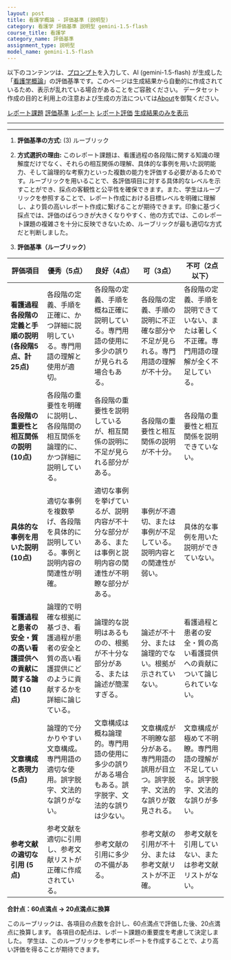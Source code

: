 ```yaml
---
layout: post
title: 看護学概論 - 評価基準 (説明型)
category: 看護学 評価基準 説明型 gemini-1.5-flash
course_title: 看護学
category_name: 評価基準
assignment_type: 説明型
model_name: gemini-1.5-flash
---
```


以下のコンテンツは、[プロンプト](https://github.com/takedatoshiyuki/synthetic_assignments/tree/main/generated/看護学/gemini-1.5-flash/prompt_評価基準-説明型.md)を入力して、AI (gemini-1.5-flash) が生成した「[看護学概論](/contents/看護学/)」の評価基準です。このページは生成結果から自動的に作成されているため、表示が乱れている場合があることをご容赦ください。
データセット作成の目的と利用上の注意および生成の方法については[About](/About)を御覧ください。

[レポート課題](../レポート課題-説明型)
[評価基準](../評価基準-説明型)
[レポート](../レポート-説明型)
[レポート評価](../レポート評価-説明型)
[生成結果のみを表示](https://github.com/takedatoshiyuki/synthetic_assignments/tree/main/generated/看護学/gemini-1.5-flash/評価基準-説明型.md)
  

***
***
  
1. **評価基準の方式:** (3) ルーブリック

2. **方式選択の理由:**  このレポート課題は、看護過程の各段階に関する知識の理解度だけでなく、それらの相互関係の理解、具体的な事例を用いた説明能力、そして論理的な考察力といった複数の能力を評価する必要があるためです。ルーブリックを用いることで、各評価項目に対する具体的なレベルを示すことができ、採点の客観性と公平性を確保できます。また、学生はルーブリックを参照することで、レポート作成における目標レベルを明確に理解し、より質の高いレポート作成に繋げることが期待できます。印象に基づく採点では、評価のばらつきが大きくなりやすく、他の方式では、このレポート課題の複雑さを十分に反映できないため、ルーブリックが最も適切な方式だと判断しました。


3. **評価基準（ルーブリック）**

| 評価項目 | 優秀（5点） | 良好（4点） | 可（3点） | 不可（2点以下） |
|---|---|---|---|---|
| **看護過程各段階の定義と手順の説明 (各段階5点、計25点)** | 各段階の定義、手順を正確に、かつ詳細に説明している。専門用語の理解と使用が適切。 | 各段階の定義、手順を概ね正確に説明している。専門用語の使用に多少の誤りが見られる場合もある。 | 各段階の定義、手順の説明に不正確な部分や不足が見られる。専門用語の理解が不十分。 | 各段階の定義、手順を説明できていない、または著しく不正確。専門用語の理解が全く不足している。 |
| **各段階の重要性と相互関係の説明 (10点)** | 各段階の重要性を明確に説明し、各段階間の相互関係を論理的に、かつ詳細に説明している。 | 各段階の重要性を説明しているが、相互関係の説明に不足が見られる部分がある。 | 各段階の重要性と相互関係の説明が不十分。 | 各段階の重要性と相互関係を説明できていない。 |
| **具体的な事例を用いた説明 (10点)** | 適切な事例を複数挙げ、各段階を具体的に説明している。事例と説明内容の関連性が明確。 | 適切な事例を挙げているが、説明内容が不十分な部分がある、または事例と説明内容の関連性が不明瞭な部分がある。 | 事例が不適切、または事例が不足している。説明内容との関連性が弱い。 | 具体的な事例を用いた説明ができていない。 |
| **看護過程と患者の安全・質の高い看護提供への貢献に関する論述 (10点)** | 論理的で明確な根拠に基づき、看護過程が患者の安全と質の高い看護提供にどのように貢献するかを詳細に論じている。 | 論理的な説明はあるものの、根拠が不十分な部分がある、または論述が簡潔すぎる。 | 論述が不十分、または論理的でない。根拠が示されていない。 | 看護過程と患者の安全・質の高い看護提供への貢献について論じられていない。 |
| **文章構成と表現力 (5点)** | 論理的で分かりやすい文章構成。専門用語の適切な使用。誤字脱字、文法的な誤りがない。 | 文章構成は概ね論理的。専門用語の使用に多少の誤りがある場合もある。誤字脱字、文法的な誤りは少ない。 | 文章構成が不明瞭な部分がある。専門用語の誤用が目立つ。誤字脱字、文法的な誤りが散見される。 | 文章構成が極めて不明瞭。専門用語の理解が不足している。誤字脱字、文法的な誤りが多い。 |
| **参考文献の適切な引用 (5点)** | 参考文献を適切に引用し、参考文献リストが正確に作成されている。 | 参考文献の引用に多少の不備がある。 | 参考文献の引用が不十分、または参考文献リストが不正確。 | 参考文献を引用していない、または参考文献リストがない。 |


**合計点：60点満点 → 20点満点に換算**


このルーブリックは、各項目の点数を合計し、60点満点で評価した後、20点満点に換算します。  各項目の配点は、レポート課題の重要度を考慮して決定しました。  学生は、このルーブリックを参考にレポートを作成することで、より高い評価を得ることが期待できます。
